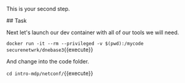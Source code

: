This is your second step.

## Task

Next let's launch our dev container with all of our tools we will need. 

`docker run -it --rm --privileged -v $(pwd):/mycode securenetwrk/dnebase3`{{execute}}

And change into the code folder. 

`cd intro-mdp/netconf/`{{execute}}
